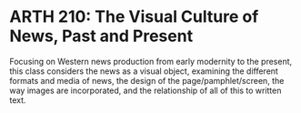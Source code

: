 # ARTH 210: The Visual Culture of News, Past and Present

Focusing on Western news production from early modernity to the present, this class considers the news as a visual object, examining the different formats and media of news, the design of the page/pamphlet/screen, the way images are incorporated, and the relationship of all of this to written text.